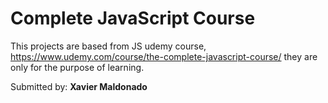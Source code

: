 # Complete JavaScript Course

This projects are based from JS udemy course, https://www.udemy.com/course/the-complete-javascript-course/ they are only for the purpose of learning.

Submitted by: **Xavier Maldonado**

